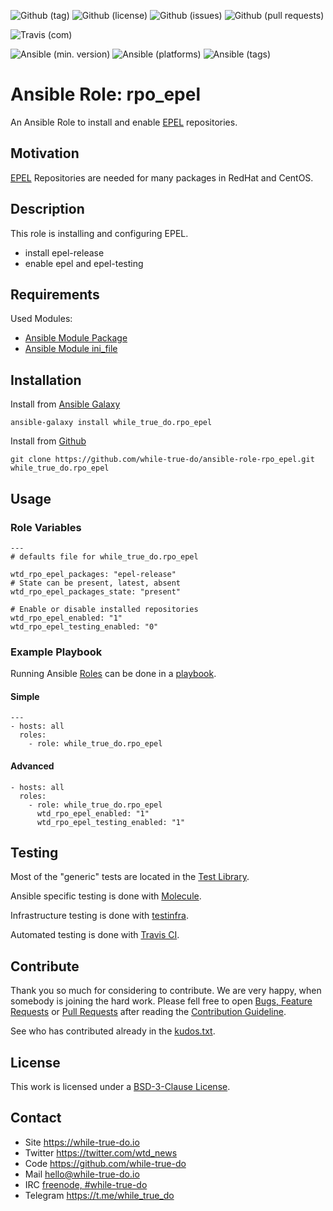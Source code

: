 <!--
name: README.md
description: This file contains important information for the repository.
author: while-true-do.io
contact: hello@while-true-do.io
license: BSD-3-Clause
-->

<!-- github shields -->
![Github (tag)](https://img.shields.io/github/tag/while-true-do/ansible-role-rpo_epel.svg)
![Github (license)](https://img.shields.io/github/license/while-true-do/ansible-role-rpo_epel.svg)
![Github (issues)](https://img.shields.io/github/issues/while-true-do/ansible-role-rpo_epel.svg)
![Github (pull requests)](https://img.shields.io/github/issues-pr/while-true-do/ansible-role-rpo_epel.svg)
<!-- travis shields -->
![Travis (com)](https://img.shields.io/travis/com/while-true-do/ansible-role-rpo_epel.svg)
<!-- ansible shields -->
![Ansible (min. version)](https://img.shields.io/badge/dynamic/yaml.svg?label=Min.%20Ansible%20Version&url=https%3A%2F%2Fraw.githubusercontent.com%2Fwhile-true-do%2Fansible-role-rpo_epel%2Fmaster%2Fmeta%2Fmain.yml&query=%24.galaxy_info.min_ansible_version&colorB=black)
![Ansible (platforms)](https://img.shields.io/badge/dynamic/yaml.svg?label=Supported%20OS&url=https%3A%2F%2Fraw.githubusercontent.com%2Fwhile-true-do%2Fansible-role-rpo_epel%2Fmaster%2Fmeta%2Fmain.yml&query=galaxy_info.platforms%5B*%5D.name&colorB=black)
![Ansible (tags)](https://img.shields.io/badge/dynamic/yaml.svg?label=Galaxy%20Tags&url=https%3A%2F%2Fraw.githubusercontent.com%2Fwhile-true-do%2Fansible-role-rpo_epel%2Fmaster%2Fmeta%2Fmain.yml&query=%24.galaxy_info.galaxy_tags%5B*%5D&colorB=black)

# Ansible Role: rpo_epel

An Ansible Role to install and enable
[EPEL](https://fedoraproject.org/wiki/EPEL) repositories.

## Motivation

[EPEL](https://fedoraproject.org/wiki/EPEL) Repositories are needed for many
packages in RedHat and CentOS.

## Description

This role is installing and configuring EPEL.

-   install epel-release
-   enable epel and epel-testing

## Requirements

Used Modules:

-   [Ansible Module Package](https://docs.ansible.com/ansible/latest/modules/package_module.html)
-   [Ansible Module ini_file](https://docs.ansible.com/ansible/latest/modules/ini_file_module.html)

## Installation

Install from [Ansible Galaxy](https://galaxy.ansible.com/while_true_do/rpo_epel)
```
ansible-galaxy install while_true_do.rpo_epel
```

Install from [Github](https://github.com/while-true-do/ansible-role-rpo_epel)
```
git clone https://github.com/while-true-do/ansible-role-rpo_epel.git while_true_do.rpo_epel
```

## Usage

### Role Variables

```
---
# defaults file for while_true_do.rpo_epel

wtd_rpo_epel_packages: "epel-release"
# State can be present, latest, absent
wtd_rpo_epel_packages_state: "present"

# Enable or disable installed repositories
wtd_rpo_epel_enabled: "1"
wtd_rpo_epel_testing_enabled: "0"
```

### Example Playbook

Running Ansible
[Roles](https://docs.ansible.com/ansible/latest/user_guide/playbooks_reuse_roles.html)
can be done in a
[playbook](https://docs.ansible.com/ansible/latest/user_guide/playbooks_intro.html).

#### Simple

```
---
- hosts: all
  roles:
    - role: while_true_do.rpo_epel
```

#### Advanced

```
- hosts: all
  roles:
    - role: while_true_do.rpo_epel
      wtd_rpo_epel_enabled: "1"
      wtd_rpo_epel_testing_enabled: "1"
```

## Testing

Most of the "generic" tests are located in the
[Test Library](https://github.com/while-true-do/test-library).

Ansible specific testing is done with
[Molecule](https://molecule.readthedocs.io/en/stable/).

Infrastructure testing is done with
[testinfra](https://testinfra.readthedocs.io/en/stable/).

Automated testing is done with [Travis CI](https://travis-ci.com).

## Contribute

Thank you so much for considering to contribute. We are very happy, when somebody
is joining the hard work. Please fell free to open
[Bugs, Feature Requests](https://github.com/while-true-do/ansible-role-rpo_epel/issues)
or [Pull Requests](https://github.com/while-true-do/ansible-role-rpo_epel/pulls) after
reading the [Contribution Guideline](https://github.com/while-true-do/doc-library/blob/master/docs/CONTRIBUTING.md).

See who has contributed already in the [kudos.txt](./kudos.txt).

## License

This work is licensed under a [BSD-3-Clause License](https://opensource.org/licenses/BSD-3-Clause).

## Contact

-   Site <https://while-true-do.io>
-   Twitter <https://twitter.com/wtd_news>
-   Code <https://github.com/while-true-do>
-   Mail [hello@while-true-do.io](mailto:hello@while-true-do.io)
-   IRC [freenode, #while-true-do](https://webchat.freenode.net/?channels=while-true-do)
-   Telegram <https://t.me/while_true_do>
